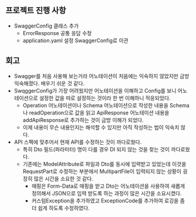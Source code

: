 ## 프로젝트 진행 사항
- SwaggerConfig 클래스 추가
  - ErrorResponse 공통 응답 수정
  - application.yaml 설정 SwaggerConfig로 이관
 
## 회고
- Swagger를 처음 사용해 보는거라 어노테이션이 처음에는 익숙하지 않았지만 금방 익숙해졌다. 배우기 쉬운 것 같다.
- SwqggerConfig가 가장 어려웠지만 어노테이션을 이해하고 Config를 보니 어노테이션으로 설정한 값을 따로 설정하는 것이라 한 번 이해하니 적응되었다.
  - Operation 어노테이션이나 Schema 어노테이션으로 작성한 내용을 Schema나 readOperation으로 값을 읽고 ApiResponse 어노테이션 내용을 addApiResponse로 추가하는 것이 금방 이해가 되었다.
  - 이제 내용이 무슨 내용인지는 해석할 수 있지만 아직 작성하는 법이 익숙치 않다.
- API 스펙에 맞추어서 현재 API를 수정하는 것이 까다로웠다.
  - 특히 Dto 필드(파라미터) 명이 다를 경우 DI 되지 않는 것을 찾는 것이 까다로웠다.
  - 기존에는 ModelAttribute로 파일과 Dto를 동시에 입력받고 있었는데 이것을 RequestPart로 수정하는 부분에서 MultipartFile이 입력되지 않는 상황이 굉장히 많은 시간을 소요한 것 같다.
    - 매핑은 Form-Data로 매핑을 받고 Dto는 어노테이션을 사용하여 새롭게 정의해서 JSON으로 입력 받도록 하는 과정이 많은 시간을 소요시켰다.
    - 커스텀Exception을 추가하였고 ExceptionCode를 추가하여 로깅을 좀 더 쉽게 하도록 수정하였다.
